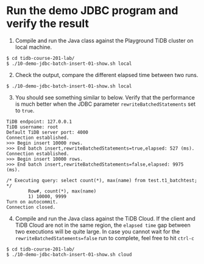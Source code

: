 # Run the demo JDBC program and verify the result

1. Compile and run the Java class against the Playground TiDB cluster on local machine.
```
$ cd tidb-course-201-lab/
$ ./10-demo-jdbc-batch-insert-01-show.sh local

```

2. Check the output, compare the different elapsed time between two runs.
```
$ ./10-demo-jdbc-batch-insert-01-show.sh local
```

3. You should see something similar to below. Verify that the performance is much better when the JDBC parameter `rewriteBatchedStatements` set to `true`. 
```
TiDB endpoint: 127.0.0.1
TiDB username: root
Default TiDB server port: 4000
Connection established.
>>> Begin insert 10000 rows.
>>> End batch insert,rewriteBatchedStatements=true,elapsed: 527 (ms).
Connection established.
>>> Begin insert 10000 rows.
>>> End batch insert,rewriteBatchedStatements=false,elapsed: 9975 (ms).

/* Executing query: select count(*), max(name) from test.t1_batchtest; */
        Row#, count(*), max(name)
        1) 10000, 9999
Turn on autocommit.
Connection closed.
``` 

4. Compile and run the Java class against the TiDB Cloud. If the client and TiDB Cloud are not in the same region, the `elapsed time` gap between two executions will be quite large. In case you cannot wait for the `rewriteBatchedStatements=false` run to complete, feel free to hit `ctrl-c`
```
$ cd tidb-course-201-lab/
$ ./10-demo-jdbc-batch-insert-01-show.sh cloud

```